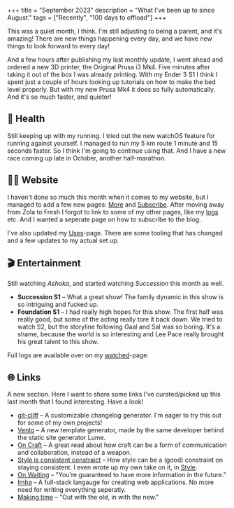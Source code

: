 +++
title = "September 2023"
description = "What I've been up to since August."
tags = ["Recently", "100 days to offload"]
+++

This was a quiet month, I think. I'm still adjusting to being a parent, and it's
amazing! There are new things happening every day, and we have new things to
look forward to every day!

And a few hours after publishing my last monthly update, I went ahead and
ordered a new 3D printer, the Original Prusa i3 Mk4. Five minutes after taking
it out of the box I was already printing. With my Ender 3 S1 I think I spent
just a couple of hours looking up tutorials on how to make the bed level
properly. But with my new Prusa Mk4 it does so fully automatically. And it's so
much faster, and quieter!

## 💪 Health

Still keeping up with my running. I tried out the new watchOS feature for
running against yourself. I managed to run my 5 km route 1 minute and 15 seconds
faster. So I think I'm going to continue using that. And I have a new race
coming up late in October, another half-marathon.

## 🧑‍💻 Website

I haven't done so much this month when it comes to my website, but I managed to
add a few new pages: [More](/more) and [Subscribe](/subsribe). After moving away
from Zola to Fresh I forgot to link to some of my other pages, like my
[logs](/logs) etc. And I wanted a seperate page on how to subscribe to the blog.

I've also updated my [Uses](/uses)-page. There are some tooling that has changed
and a few updates to my actual set up.

## 🎬 Entertainment

Still watching _Ashoka_, and started watching _Succession_ this month as well.

- **Succession S1** – What a great show! The family dynamic in this show is so
  intriguing and fucked up.
- **Foundation S1** – I had really high hopes for this show. The first half was
  really good, but some of the acting really tore it back down. We tried to
  watch S2, but the storyline following Gaal and Sal was so boring. It's a
  shame, because the world is so interesting and Lee Pace really brought his
  great talent to this show.

Full logs are available over on my [watched](/logs/watched)-page.

## 🌐 Links

A new section. Here I want to share some links I've curated/picked up this last
month that I found interesting. Have a look!

- [git-cliff][cliff] – A customizable changelog generator. I'm eager to try this
  out for some of my own projects!
- [Vento][vento] – A new template generator, made by the same developer behind
  the static site generator Lume.
- [On Craft][on_craft] – A great read about how craft can be a form of
  communication and collaboration, instead of a weapon.
- [Style is consistent constraict][style_ango] – How style can be a (good)
  constraint on staying consistent. I even wrote up my own take on it, in
  [Style](/blog/style).
- [On Waiting][on_waiting] – "You’re guaranteed to have more information in the
  future."
- [Imba][imba] – A full-stack langauge for creating web applications. No more
  need for writing everything seperatly.
- [Making time][making_time] – "Out with the old, in with the new."

[cliff]: https://git-cliff.org/
[vento]: https://vento.js.org/
[on_craft]: https://www.drcathicks.com/post/on-craft
[style_ango]: https://stephango.com/style
[on_waiting]: https://timkellogg.me/blog/2023/09/14/wu-wei
[imba]: https://imba.io/
[making_time]: https://writing.fm/making-time/
